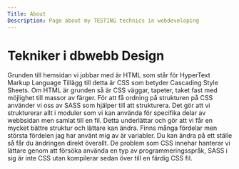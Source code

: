 ```yaml
---
Title: About
Description: Page about my TESTING technics in webdeveloping
---
```


Tekniker i dbwebb Design
==================

Grunden till hemsidan vi jobbar med är HTML som står för HyperText Markup Language
Tillägg till detta är CSS som betyder Cascading Style Sheets.
Om HTML är grunden så är CSS väggar, tapeter, taket fast med möjlighet till massor av färger.
För att få ordning på strukturen på CSS använder vi oss av SASS som hjälper till att strukturera.
Det gör att vi strukturerar allt i moduler som vi kan använda för specifika delar av webbsidan men samlat till en fil.
Detta underlättar och gör att vi får en mycket bättre struktur och lättare kan ändra.
Finns många fördelar men största fördelen jag har använt mig av är variabler. 
Du kan ändra på ett ställe så får du ändringen direkt överallt.
De problem som CSS innehar hanterar vi lättare genom att försöka använda en typ av programmeringsspråk,
SASS i sig är inte CSS utan kompilerar sedan över till en färdig CSS fil.